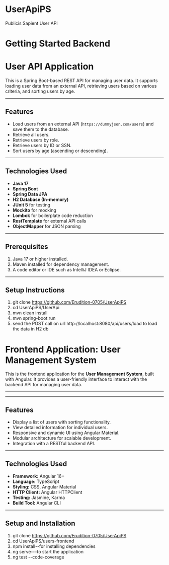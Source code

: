 # UserApiPS
Publicis Sapient User API

# Getting Started Backend
# User API Application

This is a Spring Boot-based REST API for managing user data. It supports loading user data from an external API, retrieving users based on various criteria, and sorting users by age.

---

## Features

- Load users from an external API (`https://dummyjson.com/users`) and save them to the database.
- Retrieve all users.
- Retrieve users by role.
- Retrieve users by ID or SSN.
- Sort users by age (ascending or descending).

---

## Technologies Used

- **Java 17**
- **Spring Boot**
- **Spring Data JPA**
- **H2 Database (In-memory)**
- **JUnit 5** for testing
- **Mockito** for mocking
- **Lombok** for boilerplate code reduction
- **RestTemplate** for external API calls
- **ObjectMapper** for JSON parsing

---

## Prerequisites

1. Java 17 or higher installed.
2. Maven installed for dependency management.
3. A code editor or IDE such as IntelliJ IDEA or Eclipse.

---

## Setup Instructions

1. git clone https://github.com/Erudition-0705/UserApiPS
2. cd UserApiPS/UserApi
3. mvn clean install
4. mvn spring-boot:run
5. send the POST call on url http://localhost:8080/api/users/load to load the data in H2 db




# Frontend Application: User Management System

This is the frontend application for the **User Management System**, built with Angular. It provides a user-friendly interface to interact with the backend API for managing user data.

---

---

## Features
- Display a list of users with sorting functionality.
- View detailed information for individual users.
- Responsive and dynamic UI using Angular Material.
- Modular architecture for scalable development.
- Integration with a RESTful backend API.

---

## Technologies Used
- **Framework:** Angular 16+
- **Language:** TypeScript
- **Styling:** CSS, Angular Material
- **HTTP Client:** Angular HTTPClient
- **Testing:** Jasmine, Karma
- **Build Tool:** Angular CLI

---

## Setup and Installation

1. git clone https://github.com/Erudition-0705/UserApiPS
2. cd UserApiPS/users-frontend
3. npm install--for installing dependencies
4. ng serve---to start the application
5. ng test --code-coverage








